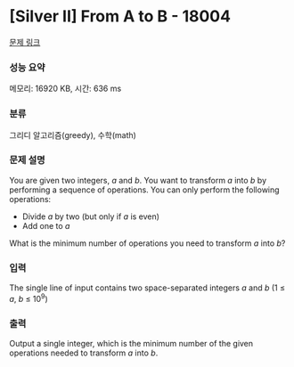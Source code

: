 # [Silver II] From A to B - 18004 

[문제 링크](https://www.acmicpc.net/problem/18004) 

### 성능 요약

메모리: 16920 KB, 시간: 636 ms

### 분류

그리디 알고리즘(greedy), 수학(math)

### 문제 설명

<p>You are given two integers, <em>a</em> and <em>b</em>. You want to transform <em>a</em> into <em>b</em> by performing a sequence of operations. You can only perform the following operations:</p>

<ul>
	<li>Divide <em>a</em> by two (but only if <em>a</em> is even)</li>
	<li>Add one to <em>a</em></li>
</ul>

<p>What is the minimum number of operations you need to transform <em>a</em> into <em>b</em>?</p>

### 입력 

 <p>The single line of input contains two space-separated integers <em>a</em> and <em>b</em> (1 ≤ <em>a</em>, <em>b</em> ≤ 10<sup>9</sup>)</p>

### 출력 

 <p>Output a single integer, which is the minimum number of the given operations needed to transform <em>a</em> into <em>b</em>.</p>

